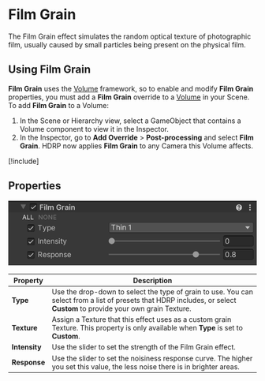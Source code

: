 # Film Grain

The Film Grain effect simulates the random optical texture of photographic film, usually caused by small particles being present on the physical film.

## Using Film Grain

**Film Grain** uses the [Volume](understand-volumes.md) framework, so to enable and modify **Film Grain** properties, you must add a **Film Grain** override to a [Volume](understand-volumes.md) in your Scene. To add **Film Grain** to a Volume:

1. In the Scene or Hierarchy view, select a GameObject that contains a Volume component to view it in the Inspector.
2. In the Inspector, go to **Add Override** > **Post-processing** and select **Film Grain**. HDRP now applies **Film Grain** to any Camera this Volume affects.

[!include[](snippets/volume-override-api.md)]

## Properties

![](Images/Post-processingFilmGrain1.png)

| **Property**  | **Description**                                              |
| ------------- | ------------------------------------------------------------ |
| **Type**      | Use the drop-down to select the type of grain to use. You can select from a list of presets that HDRP includes, or select **Custom** to provide your own grain Texture. |
| **Texture**   | Assign a Texture that this effect uses as a custom grain Texture. This property is only available when **Type** is set to **Custom**. |
| **Intensity** | Use the slider to set the strength of the Film Grain effect. |
| **Response**  | Use the slider to set the noisiness response curve. The higher you set this value, the less noise there is in brighter areas. |

